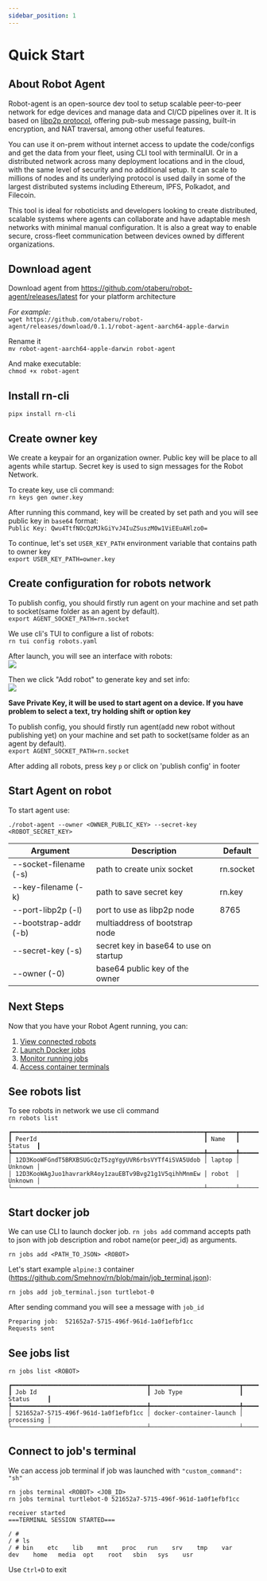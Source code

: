 ```yaml
---
sidebar_position: 1
---
```

# Quick Start
## About Robot Agent
Robot-agent is an open-source dev tool to setup scalable peer-to-peer network for edge devices and manage data and CI/CD pipelines over it. It is based on [libp2p protocol](https://libp2p.io), offering pub-sub message passing, built-in encryption, and NAT traversal, among other useful features.  

You can use it on-prem without internet access to update the code/configs and get the data from your fleet, using CLI tool with terminalUI. Or in a distributed network across many deployment locations and in the cloud, with the same level of security and no additional setup. It can scale to millions of nodes and its underlying protocol is used daily in some of the largest distributed systems including Ethereum, IPFS, Polkadot, and Filecoin.  

This tool is ideal for roboticists and developers looking to create distributed, scalable systems where agents can collaborate and have adaptable mesh networks with minimal manual configuration. It is also a great way to enable secure, cross-fleet communication between devices owned by different organizations.  

## Download agent
Download agent from https://github.com/otaberu/robot-agent/releases/latest for your platform architecture  

*For example:*  
`wget https://github.com/otaberu/robot-agent/releases/download/0.1.1/robot-agent-aarch64-apple-darwin`  

Rename it  
`mv robot-agent-aarch64-apple-darwin robot-agent`  

And make executable:  
`chmod +x robot-agent`  

## Install rn-cli
`pipx install rn-cli`  

## Create owner key
We create a keypair for an organization owner. Public key will be place to all agents while startup. Secret key is used to sign messages for the Robot Network.  

To create key, use cli command:  
`rn keys gen owner.key`  

After running this command, key will be created by set path and you will see public key in `base64` format:  
`Public Key: Qwu4TtfNOcQzMJkGiYvJ4IuZSuszM0w1ViEEuAHlzo0=`  

To continue, let's set `USER_KEY_PATH` environment variable that contains path to owner key  
`export USER_KEY_PATH=owner.key`  

## Create configuration for robots network
To publish config, you should firstly run agent on your machine and set path to socket(same folder as an agent by default).  
`export AGENT_SOCKET_PATH=rn.socket`  

We use cli's TUI to configure a list of robots:  
`rn tui config robots.yaml`  

After launch, you will see an interface with robots:  
![](https://i.ibb.co/PQfm3zy/Pasted-image-20240812210939.png)  

Then we click "Add robot" to generate key and set info:  
![](https://i.ibb.co/Ykv83KF/Pasted-image-20240812211358.png)  

**Save Private Key, it will be used to start agent on a device. If you have problem to select a text, try holding shift or option key**  

To publish config, you should firstly run agent(add new robot without publishing yet) on your machine and set path to socket(same folder as an agent by default).  
`export AGENT_SOCKET_PATH=rn.socket`  

After adding all robots, press key `p` or click on 'publish config' in footer  

## Start Agent on robot
To start agent use:  

`./robot-agent --owner <OWNER_PUBLIC_KEY> --secret-key <ROBOT_SECRET_KEY>`  

| Argument               | Description                            | Default   |
| ---------------------- | -------------------------------------- | --------- |
| --socket-filename (-s) | path to create unix socket             | rn.socket |
| --key-filename (-k)    | path to save secret key                | rn.key    |
| --port-libp2p (-l)     | port to use as libp2p node             | 8765      |
| --bootstrap-addr (-b)  | multiaddress of bootstrap node         |           |
| --secret-key (-s)      | secret key in base64 to use on startup |           |
| --owner (-0)           | base64 public key of the owner         |           |

## Next Steps
Now that you have your Robot Agent running, you can:

1. [View connected robots](basic-tutorial/1-list-robots.md)
2. [Launch Docker jobs](basic-tutorial/2-docker-jobs.md)
3. [Monitor running jobs](basic-tutorial/3-monitor-jobs.md)
4. [Access container terminals](basic-tutorial/4-terminal-access.md)  

## See robots list
To see robots in network we use cli command  
`rn robots list`  

```
┏━━━━━━━━━━━━━━━━━━━━━━━━━━━━━━━━━━━━━━━━━━━━━━━━━━━━━━┳━━━━━━━━┳━━━━━━━━━┓
┃ PeerId                                               ┃ Name   ┃ Status  ┃
┡━━━━━━━━━━━━━━━━━━━━━━━━━━━━━━━━━━━━━━━━━━━━━━━━━━━━━━╇━━━━━━━━╇━━━━━━━━━┩
│ 12D3KooWFGndT5BRXBSUGcQzT5zgYgyUVR6rbsVYTf4iSVA5Udob │ laptop │ Unknown │
│ 12D3KooWAgJuo1havrarkR4oy1zauEBTv9Bvg21g1V5qihhMnmEw │ robot  │ Unknown │
└──────────────────────────────────────────────────────┴────────┴─────────┘
```  

## Start docker job
We can use CLI to launch docker job. `rn jobs add` command accepts path to json with job description and robot name(or peer_id) as arguments.  

`rn jobs add <PATH_TO_JSON> <ROBOT>`  

Let's start example `alpine:3` container (https://github.com/Smehnov/rn/blob/main/job_terminal.json):  

`rn jobs add job_terminal.json turtlebot-0`  

After sending command you will see a message with `job_id`  
```
Preparing job:  521652a7-5715-496f-961d-1a0f1efbf1cc
Requests sent
```  

## See jobs list
`rn jobs list <ROBOT>`  

```
┏━━━━━━━━━━━━━━━━━━━━━━━━━━━━━━━━━━━━━━┳━━━━━━━━━━━━━━━━━━━━━━━━━┳━━━━━━━━━━━━┓
┃ Job Id                               ┃ Job Type                ┃ Status     ┃
┡━━━━━━━━━━━━━━━━━━━━━━━━━━━━━━━━━━━━━━╇━━━━━━━━━━━━━━━━━━━━━━━━━╇━━━━━━━━━━━━┩
│ 521652a7-5715-496f-961d-1a0f1efbf1cc │ docker-container-launch │ processing │
└──────────────────────────────────────┴─────────────────────────┴────────────┘
```  

## Connect to job's terminal
We can access job terminal if job was launched with `"custom_command": "sh"`  

`rn jobs terminal <ROBOT> <JOB_ID>`  
`rn jobs terminal turtlebot-0 521652a7-5715-496f-961d-1a0f1efbf1cc`  

```
receiver started
===TERMINAL SESSION STARTED===

/ #
/ # ls
/ # bin    etc    lib    mnt    proc   run    srv    tmp    var
dev    home   media  opt    root   sbin   sys    usr
```  

Use `Ctrl+D` to exit  
